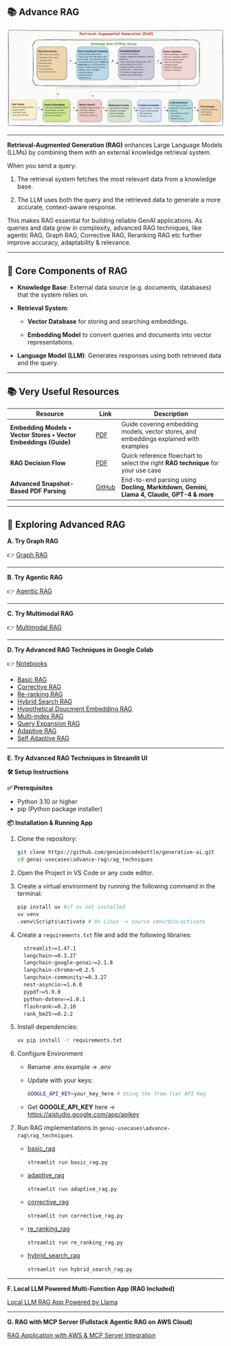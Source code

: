 ## 📚 Advance RAG

![alt text](images/rag.gif)

---
<strong>**Retrieval-Augmented Generation (RAG)**</strong> enhances Large Language Models (LLMs) by combining them with an external knowledge retrieval system.

When you send a query:

1. The retrieval system fetches the most relevant data from a knowledge base.

2. The LLM uses both the query and the retrieved data to generate a more accurate, context-aware response.

This makes RAG essential for building reliable GenAI applications. As queries and data grow in complexity, advanced RAG techniques, like agentic RAG, Graph RAG, Corrective RAG, Reranking RAG etc further improve accuracy, adaptability & relevance.

---
## 🔑 Core Components of RAG

   - <strong>**Knowledge Base**</strong>: External data source (e.g. documents, databases) that the system relies on.

   - <strong>**Retrieval System**</strong>:

      - <strong>**Vector Database**</strong> for storing and searching embeddings.

      - <strong>**Embedding Model**</strong> to convert queries and documents into vector representations.

   - <strong>**Language Model (LLM)**</strong>: Generates responses using both retrieved data and the query.

---
## 📚 Very Useful Resources  

| Resource | Link | Description |
|----------|------|-------------|
| **Embedding Models • Vector Stores • Vector Embeddings (Guide)** | [PDF](https://github.com/genieincodebottle/generative-ai/blob/main/docs/vector-embeddings-guide.pdf) | Guide covering embedding models, vector stores, and embeddings explained with examples |
| **RAG Decision Flow** | [PDF](./docs/advance-rag-decision-flow-chart.pdf) | Quick reference flowchart to select the right **RAG technique** for your use case |
| **Advanced Snapshot-Based PDF Parsing** | [GitHub](https://github.com/genieincodebottle/parsemypdf) | End-to-end parsing using **Docling, Markitdown, Gemini, Llama 4, Claude, GPT-4 & more** |

---
## 🧪 Exploring Advanced RAG

<strong>A. Try Graph RAG</strong>

👉 [Graph RAG](graph-rag/)

---
<strong>B. Try Agentic RAG</strong>

👉 [Agentic RAG](agentic-rag/)

---
<strong>C. Try Multimodal RAG</strong>

👉 [Multimodal RAG](multimodal-rag/)

---
<strong>D. Try Advanced RAG Techniques in Google Colab</strong>

👉 [Notebooks](notebooks/)

   - [Basic RAG](notebooks/basic-rag.ipynb)
   - [Corrective RAG](notebooks/corrective-rag.ipynb)
   - [Re-ranking RAG](notebooks/re_ranking_rag.ipynb)
   - [Hybrid Search RAG](notebooks/hybrid-search-rag.ipynb)
   - [Hypothetical Doucment Embedding RAG](notebooks/hypothetical-document-embedding-rag.ipynb)
   - [Multi-index RAG](notebooks/multi-index-rag.ipynb)
   - [Query Expansion RAG](notebooks/query-expansion-rag.ipynb)
   - [Adaptive RAG](notebooks/adaptive-rag.ipynb)
   - [Self Adaptive RAG](notebooks/self-adaptive-rag.ipynb)

---
<strong>E. Try Advanced RAG Techniques in Streamlit UI</strong>

<strong>🛠️ Setup Instructions</strong>

<strong>✅ Prerequisites</strong>
   - Python 3.10 or higher
   - pip (Python package installer)

<strong>📦 Installation & Running App</strong>
   1. Clone the repository:

      ```bash
      git clone https://github.com/genieincodebottle/generative-ai.git
      cd genai-usecases\advance-rag\rag_techniques
      ```
   2. Open the Project in VS Code or any code editor.
   3. Create a virtual environment by running the following command in the terminal:
   
      ```bash
      pip install uv #if uv not installed
      uv venv
      .venv\Scripts\activate # On Linux -> source venv/bin/activate
      ```
   4. Create a `requirements.txt` file and add the following libraries:
      
      ```bash
        streamlit>=1.47.1 
        langchain>=0.3.27 
        langchain-google-genai>=2.1.8 
        langchain-chroma>=0.2.5 
        langchain-community>=0.3.27
        nest-asyncio>=1.6.0
        pypdf>=5.9.0
        python-dotenv>=1.0.1
        flashrank>=0.2.10
        rank_bm25>=0.2.2
      ```
   5. Install dependencies:
      
      ```bash
      uv pip install -r requirements.txt
      ```
   6. Configure Environment
      * Rename .env.example → .env
      * Update with your keys:

         ```bash
         GOOGLE_API_KEY=your_key_here # Using the free-tier API Key
         ```
      * Get **GOOGLE_API_KEY** here -> https://aistudio.google.com/app/apikey

   9. Run RAG implementations in ```genai-usecases\advance-rag\rag_techniques```
   
      * [basic_rag](./rag_techniques/basic_rag.py) 

        `streamlit run basic_rag.py`
    
      * [adaptive_rag](./rag_techniques/adaptive_rag.py)
      
        `streamlit run adaptive_rag.py`

      * [corrective_rag](./rag_techniques/corrective_rag.py)
      
        `streamlit run corrective_rag.py`

      * [re_ranking_rag](./rag_techniques/re_ranking_rag.py)
      
        `streamlit run re_ranking_rag.py`

      * [hybrid_search_rag](./rag_techniques/hybrid_search_rag.py)
      
        `streamlit run hybrid_search_rag.py`

---
<strong>F. Local LLM Powered Multi-Function App (RAG Included)</strong>

[Local LLM RAG App Powered by Llama](../llama-4-multi-function-app/)

---
<strong>G. RAG with MCP Server (Fullstack Agentic RAG on AWS Cloud)</strong>

[RAG Application with AWS & MCP Server Integration](https://github.com/genieincodebottle/rag-app-on-aws)
